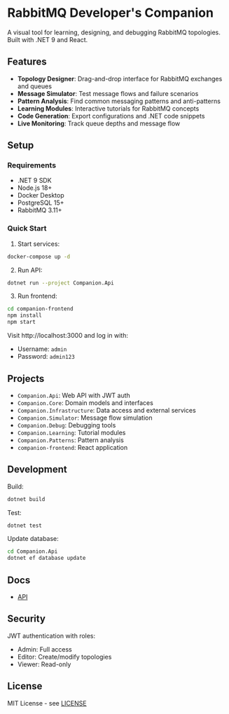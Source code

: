 # RabbitMQ Developer's Companion

A visual tool for learning, designing, and debugging RabbitMQ topologies. Built with .NET 9 and React.

## Features

- **Topology Designer**: Drag-and-drop interface for RabbitMQ exchanges and queues
- **Message Simulator**: Test message flows and failure scenarios
- **Pattern Analysis**: Find common messaging patterns and anti-patterns
- **Learning Modules**: Interactive tutorials for RabbitMQ concepts
- **Code Generation**: Export configurations and .NET code snippets
- **Live Monitoring**: Track queue depths and message flow

## Setup

### Requirements

- .NET 9 SDK
- Node.js 18+
- Docker Desktop
- PostgreSQL 15+
- RabbitMQ 3.11+

### Quick Start

1. Start services:
```bash
docker-compose up -d
```

2. Run API:
```bash
dotnet run --project Companion.Api
```

3. Run frontend:
```bash
cd companion-frontend
npm install
npm start
```

Visit http://localhost:3000 and log in with:
- Username: `admin`
- Password: `admin123`

## Projects

- `Companion.Api`: Web API with JWT auth
- `Companion.Core`: Domain models and interfaces
- `Companion.Infrastructure`: Data access and external services
- `Companion.Simulator`: Message flow simulation
- `Companion.Debug`: Debugging tools
- `Companion.Learning`: Tutorial modules
- `Companion.Patterns`: Pattern analysis
- `companion-frontend`: React application

## Development

Build:
```bash
dotnet build
```

Test:
```bash
dotnet test
```

Update database:
```bash
cd Companion.Api
dotnet ef database update
```

## Docs

- [API](http://localhost:5052/swagger)

## Security

JWT authentication with roles:
- Admin: Full access
- Editor: Create/modify topologies
- Viewer: Read-only

## License

MIT License - see [LICENSE](LICENSE)
